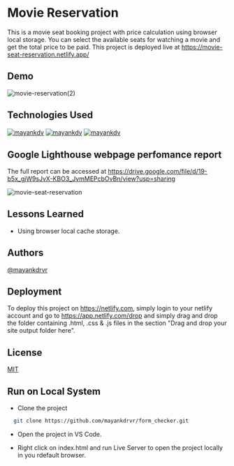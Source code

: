 
# Movie Reservation

This is a movie seat booking project with price calculation using browser local storage. You can select the available seats for watching a movie and get the total price to be paid. This project is deployed live at https://movie-seat-reservation.netlify.app/

## Demo

![movie-reservation(2)](https://user-images.githubusercontent.com/87348490/149883593-2d863ce4-b72e-4156-b409-7cb9e7785206.gif)


## Technologies Used

<a href="https://www.freecodecamp.org/news/html-css-and-javascript-explained-for-beginners/" target="_blank"><img align="center" src="https://www.linkpicture.com/q/html.svg" alt="mayankdv"  /></a>
<a href="https://www.freecodecamp.org/news/html-css-and-javascript-explained-for-beginners/" target="_blank"><img align="center" src="https://www.linkpicture.com/q/css.svg" alt="mayankdv"  /></a>
<a href="https://www.freecodecamp.org/news/html-css-and-javascript-explained-for-beginners/" target="_blank"><img align="center" src="https://www.linkpicture.com/q/js.svg" alt="mayankdv"  /></a>

## Google Lighthouse webpage perfomance report 

The full report can be accessed at https://drive.google.com/file/d/19-b5x_gjW9sJvX-KBO3_JvmMEPcbOvBn/view?usp=sharing

![movie-seat-reservation](https://user-images.githubusercontent.com/87348490/149883684-c00e5898-d260-42ec-bf86-43fdb60a74ff.png)

## Lessons Learned
- Using browser local cache storage.

## Authors

[@mayankdrvr](https://www.github.com/mayankdrvr)

## Deployment

To deploy this project on https://netlify.com, simply login to your netlify account and go to https://app.netlify.com/drop and simply drag and drop the folder containing .html, .css & .js files in the section "Drag and drop your site output folder here".

## License

[MIT](https://choosealicense.com/licenses/mit/)

## Run on Local System

- Clone the project

```bash
  git clone https://github.com/mayankdrvr/form_checker.git
```
- Open the project in VS Code.

- Right click on index.html and run Live Server to open the project locally in you rdefault browser.

